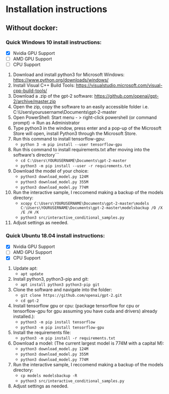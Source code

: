 # Installation instructions

## Without docker:

### Quick Windows 10 install instructions:
- [x] Nvidia GPU Support
- [ ] AMD GPU Support
- [ ] CPU Support
1. Download and install python3 for Microsoft Windows: https://www.python.org/downloads/windows/
2. Install Visual C++ Build Tools: https://visualstudio.microsoft.com/visual-cpp-build-tools/
3. Download a .zip of the gpt-2 software: https://github.com/openai/gpt-2/archive/master.zip
4. Open the zip, copy the software to an easily accessible folder i.e. C:\Users\yourusername\Documents\gpt-2-master
5. Open PowerShell: Start menu - > right-click powershell (or command prompt) -> Run as Administrator
6. Type python3 in the window, press enter and a pop-up of the Microsoft Store will open, install Python3 through the Microsoft Store.
6. Run this command to install tensorflow-gpu:
   - ```python 3 -m pip install --user tensorflow-gpu```
7. Run this command to install requirements.txt after moving into the software's directory```
   - ```cd C:\Users\YOURUSERNAME\Documents\gpt-2-master```
   - ```python3 -m pip install --user -r requirements.txt```
8. Download the model of your choice:
   - ```python3 download_model.py 124M```
   - ```python3 download_model.py 355M``` 
   - ```python3 download_model.py 774M```
9. Run the interactive sample, I reccomend making a backup of the models directory:
   - ```xcopy C:\Users\YOURUSERNAME\Documents\gpt-2-master\models C:\Users\YOURUSERNAME\Documents\gpt-2-master\modelsbackup /O /X /E /H /K```
   - ```python3 src/interactive_conditional_samples.py```
10. Adjust settings as needed.

### Quick Ubuntu 18.04 install instructions:
- [x] Nvidia GPU Support
- [ ] AMD GPU Support
- [x] CPU Support
1. Update apt:
    - ```apt update```
2. Install python3, python3-pip and git:
    - ```apt install python3 python3-pip git```
3. Clone the software and navigate into the folder:
    - ```git clone https://github.com/openai/gpt-2.git```
    - ```cd gpt-2```
4. Install tensorflow gpu or cpu: (package tensorflow for cpu or tensorflow-gpu for gpu assuming you have cuda and drivers)
already installed.):
    - ```python3 -m pip install tensorflow```
    - ```python3 -m pip install tensorflow-gpu```
5. Install the requirements file:
    - ```python3 -m pip install -r requirements.txt```
6. Download a model: (The current largest model is 774M with a capital M):
   - ```python3 download_model.py 124M```
   - ```python3 download_model.py 355M``` 
   - ```python3 download_model.py 774M```
7. Run the interactive sample, I reccomend making a backup of the models directory:
    - ```cp models modelsbackup -R```
    - ```python3 src/interactive_conditional_samples.py```
8. Adjust settings as needed.

